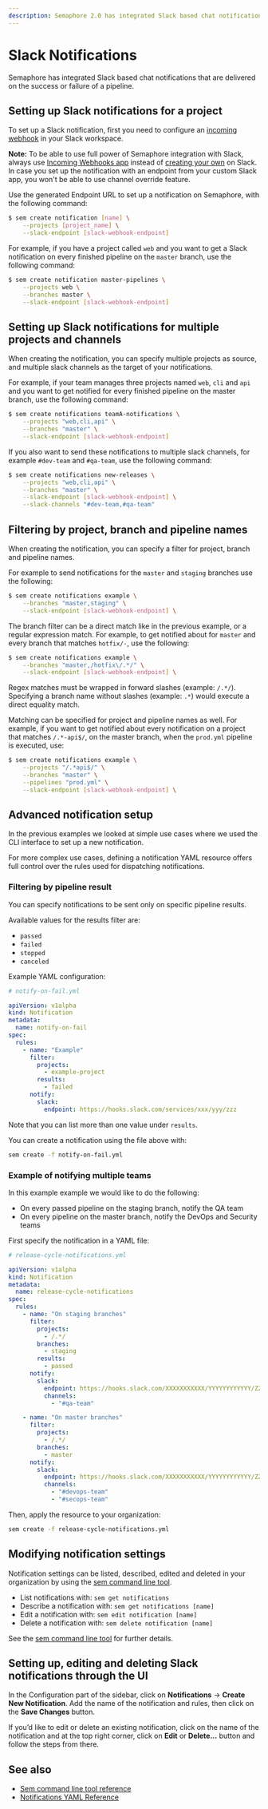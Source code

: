```yaml
---
description: Semaphore 2.0 has integrated Slack based chat notifications that are delivered on the success or failure of a pipeline. This guide shows you how to set them up.
---
```


# Slack Notifications

Semaphore has integrated Slack based chat notifications that are delivered on
the success or failure of a pipeline.

## Setting up Slack notifications for a project

To set up a Slack notification, first you need to configure an [incoming
webhook](https://slack.com/apps/A0F7XDUAZ-incoming-webhooks) in your Slack
workspace.

**Note:** To be able to use full power of Semaphore integration with Slack, always use [Incoming Webhooks app](https://semaphore.slack.com/apps/A0F7XDUAZ-incoming-webhooks?next_id=0) instead of [creating your own](https://api.slack.com/start) on Slack. In case you set up the notification with an endpoint from your custom Slack app, you won't be able to use channel override feature.

Use the generated Endpoint URL to set up a notification on Semaphore,
with the following command:

``` bash
$ sem create notification [name] \
    --projects [project_name] \
    --slack-endpoint [slack-webhook-endpoint]
```

For example, if you have a project called `web` and you want to get a Slack
notification on every finished pipeline on the `master` branch, use the
following command:

``` bash
$ sem create notification master-pipelines \
    --projects web \
    --branches master \
    --slack-endpoint [slack-webhook-endpoint]
```

## Setting up Slack notifications for multiple projects and channels

When creating the notification, you can specify multiple projects as source, and
multiple slack channels as the target of your notifications.

For example, if your team manages three projects named `web`, `cli` and `api`
and you want to get notified for every finished pipeline on the master branch,
use the following command:

``` bash
$ sem create notifications teamA-notifications \
    --projects "web,cli,api" \
    --branches "master" \
    --slack-endpoint [slack-webhook-endpoint]
```

If you also want to send these notifications to multiple slack channels, for
example `#dev-team` and `#qa-team`, use the following command:

``` bash
$ sem create notifications new-releases \
    --projects "web,cli,api" \
    --branches "master" \
    --slack-endpoint [slack-webhook-endpoint] \
    --slack-channels "#dev-team,#qa-team"
```

## Filtering by project, branch and pipeline names

When creating the notification, you can specify a filter for project, branch and
pipeline names.

For example to send notifications for the `master` and `staging` branches use
the following:

``` bash
$ sem create notifications example \
    --branches "master,staging" \
    --slack-endpoint [slack-webhook-endpoint] \
```

The branch filter can be a direct match like in the previous example, or a
regular expression match. For example, to get notified about for `master` and
every branch that matches `hotfix/-`, use the following:

``` bash
$ sem create notifications example \
    --branches "master,/hotfix\/.*/" \
    --slack-endpoint [slack-webhook-endpoint] \
```

Regex matches must be wrapped in forward slashes (example: `/.*/`). Specifying a
branch name without slashes (example: `.*`) would execute a direct equality
match.

Matching can be specified for project and pipeline names as well. For example,
if you want to get notified about every notification on a project that matches
`/.*-api$/`, on the master branch, when the `prod.yml` pipeline is executed, use:

``` bash
$ sem create notifications example \
    --projects "/.*api$/" \
    --branches "master" \
    --pipelines "prod.yml" \
    --slack-endpoint [slack-webhook-endpoint] \
```

## Advanced notification setup

In the previous examples we looked at simple use cases where we used the CLI
interface to set up a new notification.

For more complex use cases, defining a notification YAML resource offers full
control over the rules used for dispatching notifications.

### Filtering by pipeline result

You can specify notifications to be sent only on specific pipeline results.

Available values for the results filter are:

- `passed`
- `failed`
- `stopped`
- `canceled`

Example YAML configuration:

``` yaml
# notify-on-fail.yml

apiVersion: v1alpha
kind: Notification
metadata:
  name: notify-on-fail
spec:
  rules:
    - name: "Example"
      filter:
        projects:
          - example-project
        results:
          - failed
      notify:
        slack:
          endpoint: https://hooks.slack.com/services/xxx/yyy/zzz
```

Note that you can list more than one value under `results`.

You can create a notification using the file above with:

``` bash
sem create -f notify-on-fail.yml
```

### Example of notifying multiple teams

In this example example we would like to do the following:

- On every passed pipeline on the staging branch, notify the QA team
- On every pipeline on the master branch, notify the DevOps and Security teams

First specify the notification in a YAML file:

``` yaml
# release-cycle-notifications.yml

apiVersion: v1alpha
kind: Notification
metadata:
  name: release-cycle-notifications
spec:
  rules:
    - name: "On staging branches"
      filter:
        projects:
          - /.*/
        branches:
          - staging
        results:
          - passed
      notify:
        slack:
          endpoint: https://hooks.slack.com/XXXXXXXXXXX/YYYYYYYYYYYY/ZZZZZZZZZZ
          channels:
            - "#qa-team"

    - name: "On master branches"
      filter:
        projects:
          - /.*/
        branches:
          - master
      notify:
        slack:
          endpoint: https://hooks.slack.com/XXXXXXXXXXX/YYYYYYYYYYYY/ZZZZZZZZZZ
          channels:
            - "#devops-team"
            - "#secops-team"
```

Then, apply the resource to your organization:

``` bash
sem create -f release-cycle-notifications.yml
```

## Modifying notification settings

Notification settings can be listed, described, edited and deleted in your
organization by using the [sem command line tool](https://docs.semaphoreci.com/reference/sem-command-line-tool/).

- List notifications with: `sem get notifications`
- Describe a notification with: `sem get notifications [name]`
- Edit a notification with: `sem edit notification [name]`
- Delete a notification with: `sem delete notification [name]`

See the [sem command line tool](https://docs.semaphoreci.com/reference/sem-command-line-tool/)
for further details.

## Setting up, editing and deleting Slack notifications through the UI

In the Configuration part of the sidebar, click on **Notifications** -> **Create New
Notification**. Add the name of the notification and rules, then click on the **Save
Changes** button.

If you’d like to edit or delete an existing notification, click on the name of
the notification and at the top right corner, click on **Edit** or **Delete...** button
and follow the steps from there.

## See also

- [Sem command line tool reference](https://docs.semaphoreci.com/reference/sem-command-line-tool/)
- [Notifications YAML Reference](https://docs.semaphoreci.com/reference/notifications-yaml-reference/)
